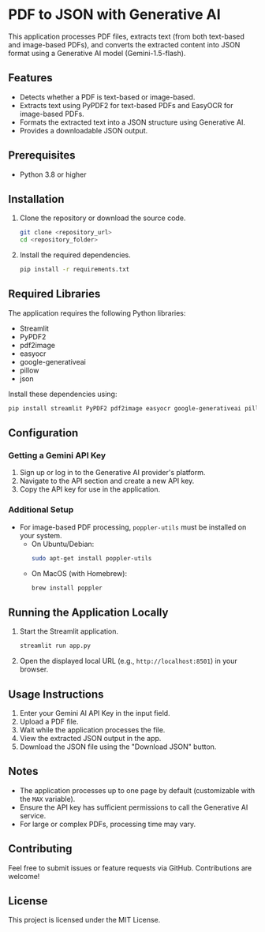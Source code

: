 # PDF to JSON with Generative AI

This application processes PDF files, extracts text (from both text-based and image-based PDFs), and converts the extracted content into JSON format using a Generative AI model (Gemini-1.5-flash).

## Features

- Detects whether a PDF is text-based or image-based.
- Extracts text using PyPDF2 for text-based PDFs and EasyOCR for image-based PDFs.
- Formats the extracted text into a JSON structure using Generative AI.
- Provides a downloadable JSON output.

## Prerequisites

- Python 3.8 or higher

## Installation

1. Clone the repository or download the source code.

   ```bash
   git clone <repository_url>
   cd <repository_folder>
   ```

2. Install the required dependencies.
   ```bash
   pip install -r requirements.txt
   ```

## Required Libraries

The application requires the following Python libraries:

- Streamlit
- PyPDF2
- pdf2image
- easyocr
- google-generativeai
- pillow
- json

Install these dependencies using:

```bash
pip install streamlit PyPDF2 pdf2image easyocr google-generativeai pillow
```

## Configuration

### Getting a Gemini API Key

1. Sign up or log in to the Generative AI provider's platform.
2. Navigate to the API section and create a new API key.
3. Copy the API key for use in the application.

### Additional Setup

- For image-based PDF processing, `poppler-utils` must be installed on your system.
  - On Ubuntu/Debian:
    ```bash
    sudo apt-get install poppler-utils
    ```
  - On MacOS (with Homebrew):
    ```bash
    brew install poppler
    ```

## Running the Application Locally

1. Start the Streamlit application.
   ```bash
   streamlit run app.py
   ```
2. Open the displayed local URL (e.g., `http://localhost:8501`) in your browser.

## Usage Instructions

1. Enter your Gemini AI API Key in the input field.
2. Upload a PDF file.
3. Wait while the application processes the file.
4. View the extracted JSON output in the app.
5. Download the JSON file using the "Download JSON" button.

## Notes

- The application processes up to one page by default (customizable with the `MAX` variable).
- Ensure the API key has sufficient permissions to call the Generative AI service.
- For large or complex PDFs, processing time may vary.

## Contributing

Feel free to submit issues or feature requests via GitHub. Contributions are welcome!

## License

This project is licensed under the MIT License.
